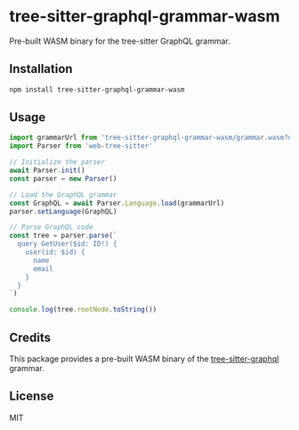 # tree-sitter-graphql-grammar-wasm

Pre-built WASM binary for the tree-sitter GraphQL grammar.

## Installation

```bash
npm install tree-sitter-graphql-grammar-wasm
```

## Usage

```javascript
import grammarUrl from 'tree-sitter-graphql-grammar-wasm/grammar.wasm?url'
import Parser from 'web-tree-sitter'

// Initialize the parser
await Parser.init()
const parser = new Parser()

// Load the GraphQL grammar
const GraphQL = await Parser.Language.load(grammarUrl)
parser.setLanguage(GraphQL)

// Parse GraphQL code
const tree = parser.parse(`
  query GetUser($id: ID!) {
    user(id: $id) {
      name
      email
    }
  }
`)

console.log(tree.rootNode.toString())
```

## Credits

This package provides a pre-built WASM binary of the [tree-sitter-graphql](https://github.com/sogaiu/tree-sitter-graphql) grammar.

## License

MIT